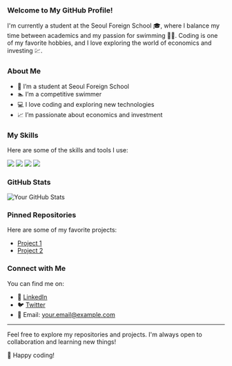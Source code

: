 ### Welcome to My GitHub Profile!

I'm currently a student at the Seoul Foreign School 🎓, where I balance my time between academics and my passion for swimming 🏊‍♂️. Coding is one of my favorite hobbies, and I love exploring the world of economics and investing 💹.

### About Me

- 🏫 I’m a student at Seoul Foreign School
- 🏊 I’m a competitive swimmer
- 💻 I love coding and exploring new technologies
- 📈 I’m passionate about economics and investment

### My Skills

Here are some of the skills and tools I use:

<img src="https://img.shields.io/badge/Language-Python-blue?style=flat-square&logo=Python&logoColor=white"/> <img src="https://img.shields.io/badge/Language-JavaScript-yellow?style=flat-square&logo=JavaScript&logoColor=white"/> <img src="https://img.shields.io/badge/Framework-React-61DAFB?style=flat-square&logo=React&logoColor=white"/> <img src="https://img.shields.io/badge/Tool-Git-F05032?style=flat-square&logo=Git&logoColor=white"/>

### GitHub Stats

![Your GitHub Stats](https://github-readme-stats.vercel.app/api?username=YourUsername&show_icons=true&theme=radical)

### Pinned Repositories

Here are some of my favorite projects:

- [Project 1](https://github.com/YourUsername/Project1)
- [Project 2](https://github.com/YourUsername/Project2)

### Connect with Me

You can find me on:

- 💼 [LinkedIn](https://www.linkedin.com/in/yourlinkedin)
- 🐦 [Twitter](https://twitter.com/yourtwitter)
- 📧 Email: your.email@example.com

---

Feel free to explore my repositories and projects. I'm always open to collaboration and learning new things!

🌱 Happy coding!
